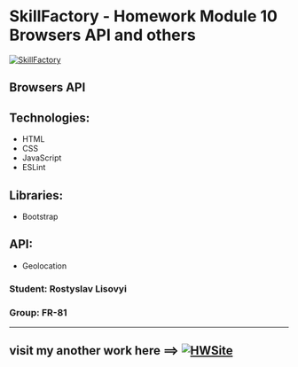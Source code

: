 # SkillFactory - Homework Module 10 **Browsers API and others**

[![SkillFactory](https://static.tildacdn.com/tild3262-3939-4164-b264-626362643536/SF_MRG_-_white.svg)](https://skillfactory.ru/)

## Browsers API

## Technologies:

- HTML
- CSS
- JavaScript
- ESLint

## Libraries:

- Bootstrap

## API:

- Geolocation

### Student: Rostyslav Lisovyi

### Group: FR-81
----

## visit my another work here ==> [![HWSite](https://rokokos97.github.io/SkillFactory_homework_landing/img/svg/cameraOnlineSection.svg)](https://rokokos97.github.io/SkillFactory_homework_landing/)

